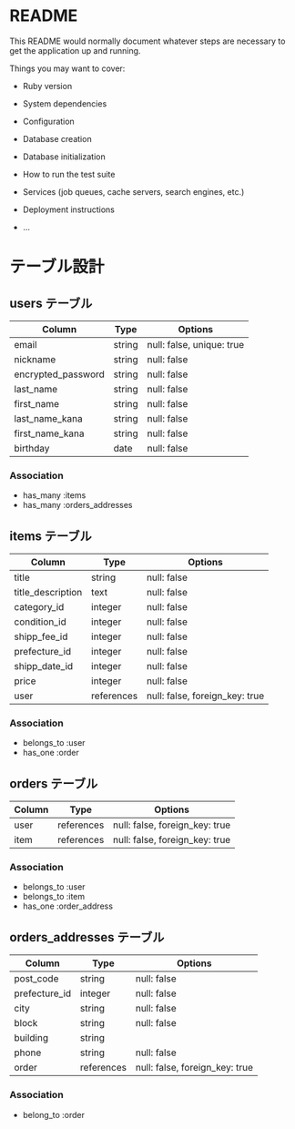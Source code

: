 # README

This README would normally document whatever steps are necessary to get the
application up and running.

Things you may want to cover:

* Ruby version

* System dependencies

* Configuration

* Database creation

* Database initialization

* How to run the test suite

* Services (job queues, cache servers, search engines, etc.)

* Deployment instructions

* ...



# テーブル設計

## users テーブル

| Column             | Type     | Options     |
| ------------------ | -------- | ----------- |
| email              | string   | null: false, unique: true |
| nickname           | string   | null: false |
| encrypted_password | string   | null: false |
| last_name          | string   | null: false | 
| first_name         | string   | null: false | 
| last_name_kana     | string   | null: false | 
| first_name_kana    | string   | null: false | 
| birthday　　　      | date     | null: false | 


### Association

- has_many :items
- has_many :orders_addresses


## items テーブル

| Column             | Type       | Options                        |
| ------------------ | ---------- | ------------------------------ |
| title              | string     | null: false                    | 商品名
| title_description  | text       | null: false                    | 商品説明
| category_id        | integer    | null: false                    | カテゴリ
| condition_id       | integer    | null: false                    | 商品状態
| shipp_fee_id       | integer    | null: false                    | 配送料負担
| prefecture_id      | integer    | null: false                    | 発送元地域
| shipp_date_id      | integer    | null: false                    | 発送日の目安
| price              | integer    | null: false                    | 価格
| user               | references | null: false, foreign_key: true |  


### Association

- belongs_to :user
- has_one    :order


## orders テーブル

| Column     | Type       | Options                        |
| ---------- | ---------- | ------------------------------ |
| user       | references | null: false, foreign_key: true |  
| item       | references | null: false, foreign_key: true | 


### Association

- belongs_to :user
- belongs_to :item
- has_one :order_address


## orders_addresses テーブル

| Column         | Type       | Options                        |
| -------------- | ---------- | ------------------------------ |
| post_code      | string     | null: false                    |
| prefecture_id  | integer    | null: false                    |
| city           | string     | null: false                    |
| block          | string     | null: false                    |
| building       | string     | 　　　　　　                     |
| phone          | string     | null: false                    |
| order          | references | null: false, foreign_key: true |


### Association

- belong_to   :order